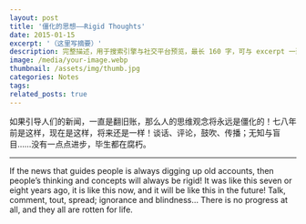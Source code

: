 ```yaml
---
layout: post
title: '僵化的思想——Rigid Thoughts'
date: 2015-01-15
excerpt: '（这里写摘要）'
description: 完整描述，用于搜索引擎与社交平台预览，最长 160 字，可与 excerpt 一致
image: /media/your-image.webp
thumbnail: /assets/img/thumb.jpg
categories: Notes
tags: 
related_posts: true
---
```


如果引导人们的新闻，一直是翻旧账，那么人的思维观念将永远是僵化的！七八年前是这样，现在是这样，将来还是一样！谈话、评论，鼓吹、传播；无知与盲目……没有一点点进步，毕生都在腐朽。

---

If the news that guides people is always digging up old accounts, then people’s thinking and concepts will always be rigid! It was like this seven or eight years ago, it is like this now, and it will be like this in the future! Talk, comment, tout, spread; ignorance and blindness… There is no progress at all, and they all are rotten for life.